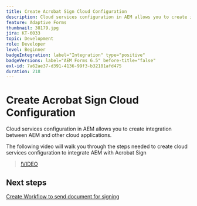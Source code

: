 ```yaml
---
title: Create Acrobat Sign Cloud Configuration
description: Cloud services configuration in AEM allows you to create integration between AEM and other cloud applications. The following video will walk you through the steps needed to create cloud services configuration to integrate AEM with Acrobat Sign.
feature: Adaptive Forms
thumbnail: 38179.jpg
jira: KT-6033
topic: Development
role: Developer
level: Beginner
badgeIntegration: label="Integration" type="positive"
badgeVersions: label="AEM Forms 6.5" before-title="false"
exl-id: 7a62ae37-d391-4136-99f3-b32181afd475
duration: 218
---
```

# Create Acrobat Sign Cloud Configuration

Cloud services configuration in AEM allows you to create integration between AEM and other cloud applications.

The following video will walk you through the steps needed to create cloud services configuration to integrate AEM with Acrobat Sign

>[!VIDEO](https://video.tv.adobe.com/v/38179?quality=12&learn=on)

## Next steps

[Create Workflow to send document for signing](./create-workflow-to-send-document-for-signing.md)
